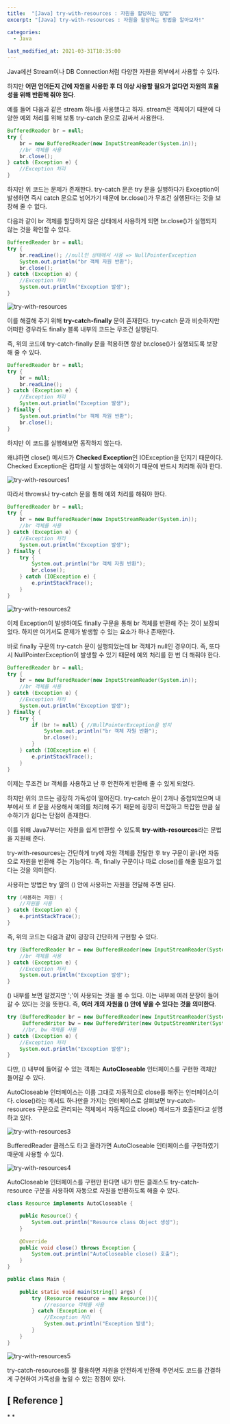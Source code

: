```yaml
---
title:  "[Java] try-with-resources : 자원을 할당하는 방법"
excerpt: "[Java] try-with-resources : 자원을 할당하는 방법을 알아보자!"

categories:
  - Java
  
last_modified_at: 2021-03-31T18:35:00
---
```


Java에선 Stream이나 DB Connection처럼 다양한 자원을 외부에서 사용할 수 있다.  

하지만 **어떤 언어든지 간에 자원을 사용한 후 더 이상 사용할 필요가 없다면 자원의 효율성을 위해 반환해 줘야 한다**.  

예를 들어 다음과 같은 stream 하나를 사용했다고 하자. stream은 객체이기 때문에 다양한 예외 처리를 위해 보통 try-catch 문으로 감싸서 사용한다.  

```java
BufferedReader br = null;
try {
	br = new BufferedReader(new InputStreamReader(System.in));	
	//br 객체를 사용
	br.close();
} catch (Exception e) {
	//Exception 처리
}
```

하지만 위 코드는 문제가 존재한다. try-catch 문은 try 문을 실행하다가 Exception이 발생하면 즉시 catch 문으로 넘어가기 때문에 br.close()가 무조건 실행된다는 것을 보장해 줄 수 없다.  

다음과 같이 br 객체를 할당하지 않은 상태에서 사용하게 되면 br.close()가 실행되지 않는 것을 확인할 수 있다.  

```java
BufferedReader br = null;
try {
	br.readLine(); //null인 상태에서 사용 => NullPointerException
	System.out.println("br 객체 자원 반환");	
	br.close();
} catch (Exception e) {
	//Exception 처리
    System.out.println("Exception 발생");
}
```

![try-with-resources](https://user-images.githubusercontent.com/53072057/113092755-98cfc600-9229-11eb-8a77-dd020909cebb.JPG)  

이를 해결해 주기 위해 **try-catch-finally** 문이 존재한다. try-catch 문과 비슷하지만 어떠한 경우라도 finally 블록 내부의 코드는 무조건 실행된다.  

즉, 위의 코드에 try-catch-finally 문을 적용하면 항상 br.close()가 실행되도록 보장해 줄 수 있다.  

```java
BufferedReader br = null;
try {
	br = null;
	br.readLine();
} catch (Exception e) {
	//Exception 처리
    System.out.println("Exception 발생");
} finally {
	System.out.println("br 객체 자원 반환");	
	br.close();
}
```

하지만 이 코드를 실행해보면 동작하지 않는다.  

왜냐하면 close() 메서드가 **Checked Exception**인 IOException을 던지기 때문이다. Checked Exception은 컴파일 시 발생하는 예외이기 때문에 반드시 처리해 줘야 한다.  

![try-with-resources1](https://user-images.githubusercontent.com/53072057/113092758-99685c80-9229-11eb-9a5c-42effbb70f60.JPG)  

따라서 throws나 try-catch 문을 통해 예외 처리를 해줘야 한다.  

```java
BufferedReader br = null;
try {
    br = new BufferedReader(new InputStreamReader(System.in));	
    //br 객체를 사용
} catch (Exception e) {
	//Exception 처리
    System.out.println("Exception 발생");
} finally {
	try {
		System.out.println("br 객체 자원 반환");	
		br.close();
	} catch (IOException e) {
		e.printStackTrace();
	}
}
```

![try-with-resources2](https://user-images.githubusercontent.com/53072057/113092762-9a00f300-9229-11eb-8ed5-16ef08ebf2db.JPG)  

이제 Exception이 발생하여도 finally 구문을 통해 br 객체를 반환해 주는 것이 보장되었다. 하지만 여기서도 문제가 발생할 수 있는 요소가 하나 존재한다.  

바로 finally 구문의 try-catch 문이 실행되었는데 br 객체가 null인 경우이다. 즉, 또다시 NullPointerException이 발생할 수 있기 때문에 예외 처리를 한 번 더 해줘야 한다.  

```java
BufferedReader br = null;
try {
    br = new BufferedReader(new InputStreamReader(System.in));	
    //br 객체를 사용
} catch (Exception e) {
	//Exception 처리
    System.out.println("Exception 발생");
} finally {
	try {
	    if (br != null) { //﻿NullPointerException을 방지
			System.out.println("br 객체 자원 반환");	
			br.close();
		}
	} catch (IOException e) {
		e.printStackTrace();
	}
}
```


이제는 무조건 br 객체를 사용하고 난 후 안전하게 반환해 줄 수 있게 되었다.  

하지만 위의 코드는 굉장히 가독성이 떨어진다. try-catch 문이 2개나 중첩되었으며 내부에서 또 if 문을 사용해서 예외를 처리해 주기 때문에 굉장히 복잡하고 복잡한 만큼 실수하기가 쉽다는 단점이 존재한다.  

이를 위해 Java7부터는 자원을 쉽게 반환할 수 있도록 **try-with-resources**라는 문법을 지원해 준다.  

try-with-resources는 간단하게 try에 자원 객체를 전달한 후 try 구문이 끝나면 자동으로 자원을 반환해 주는 기능이다. 즉, finally 구문이나 따로 close()를 해줄 필요가 없다는 것을 의미한다.  

사용하는 방법은 try 옆의 () 안에 사용하는 자원을 전달해 주면 된다.  

```java
try (사용하는 자원) {
    //자원을 사용
} catch (Exception e) {
    e.printStackTrace();
}
```

즉, 위의 코드는 다음과 같이 굉장히 간단하게 구현할 수 있다.  

```java
try (BufferedReader br = new BufferedReader(new InputStreamReader(System.in));){
    //br 객체를 사용
} catch (Exception e) {
	//Exception 처리
    System.out.println("Exception 발생");
}
```

() 내부를 보면 알겠지만 ';'이 사용되는 것을 볼 수 있다. 이는 내부에 여러 문장이 들어갈 수 있다는 것을 뜻한다. 즉, **여러 개의 자원을 () 안에 넣을 수 있다는 것을 의미한다**.  

```java
try (BufferedReader br = new BufferedReader(new InputStreamReader(System.in));
	 BufferedWriter bw = new BufferedWriter(new OutputStreamWriter(System.out));){
     //br, bw 객체를 사용
} catch (Exception e) {
	//Exception 처리
    System.out.println("Exception 발생");
}
```

다만, () 내부에 들어갈 수 있는 객체는 **AutoCloseable** 인터페이스를 구현한 객체만 들어갈 수 있다.  

AutoCloseable 인터페이스는 이름 그대로 자동적으로 close를 해주는 인터페이스이다. close()라는 메서드 하나만을 가지는 인터페이스로 살펴보면 try-catch-resources 구문으로 관리되는 객체에서 자동적으로 close() 메서드가 호출된다고 설명하고 있다.  

![try-with-resources3](https://user-images.githubusercontent.com/53072057/113092763-9a998980-9229-11eb-81bc-e6fe17608460.JPG)  

BufferedReader 클래스도 타고 올라가면 AutoCloseable 인터페이스를 구현하였기 때문에 사용할 수 있다.  

![try-with-resources4](https://user-images.githubusercontent.com/53072057/113092764-9a998980-9229-11eb-95ba-a9025adff278.JPG)  

AutoCloseable 인터페이스를 구현만 한다면 내가 만든 클래스도 try-catch-resource 구문을 사용하여 자동으로 자원을 반환하도록 해줄 수 있다.  

```java
class Resource implements AutoCloseable {

	public Resource() {
		System.out.println("Resource class Object 생성");
	}
	
	@Override
	public void close() throws Exception {
		System.out.println("AutoCloseable close() 호출");
	}
}

public class Main {
	
	public static void main(String[] args) {
    	try (Resource resource = new Resource()){
    		//resource 객체를 사용
		} catch (Exception e) {
			//Exception 처리
    		System.out.println("Exception 발생");
		}
	}
}
```

![try-with-resources5](https://user-images.githubusercontent.com/53072057/113092766-9b322000-9229-11eb-8c13-1c081cee9ddb.JPG)  

try-catch-resources를 잘 활용하면 자원을 안전하게 반환해 주면서도 코드를 간결하게 구현하여 가독성을 높일 수 있는 장점이 있다.  




<h2>[ Reference ]</h2>  
* <https://multifrontgarden.tistory.com/192>  
* <https://ryan-han.com/post/java/try_with_resources/>  
